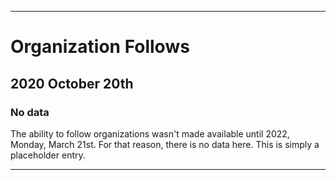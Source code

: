 
***

# Organization Follows

## 2020 October 20th

### No data

The ability to follow organizations wasn't made available until 2022, Monday, March 21st. For that reason, there is no data here. This is simply a placeholder entry.

***

